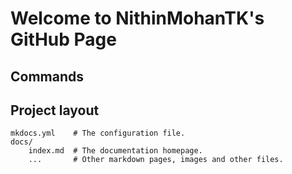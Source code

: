 # Welcome to NithinMohanTK's GitHub Page



## Commands


## Project layout

    mkdocs.yml    # The configuration file.
    docs/
        index.md  # The documentation homepage.
        ...       # Other markdown pages, images and other files.
